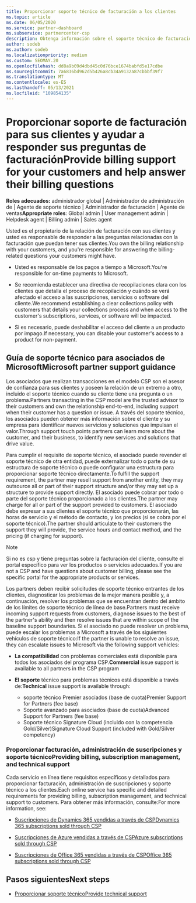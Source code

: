 ```yaml
---
title: Proporcionar soporte técnico de facturación a los clientes
ms.topic: article
ms.date: 06/05/2020
ms.service: partner-dashboard
ms.subservice: partnercenter-csp
description: Obtenga información sobre el soporte técnico de facturación de clientes que necesitan los asociados del programa CSP. Este soporte técnico incluye la propiedad de la relación de facturación del cliente y la respuesta a las preguntas de facturación.
author: sodeb
ms.author: sodeb
ms.localizationpriority: medium
ms.custom: SEOMAY.20
ms.openlocfilehash: dd8a9b09d4dbd45c0d76bce1674babfd5e17cdbe
ms.sourcegitcommit: 7a6836bd962d5b426a8cb34a9132a87cbbbf39f7
ms.translationtype: MT
ms.contentlocale: es-ES
ms.lasthandoff: 05/13/2021
ms.locfileid: "109854135"
---
```

# <a name="provide-billing-support-for-your-customers-and-help-answer-their-billing-questions"></a><span data-ttu-id="1a65f-104">Proporcionar soporte de facturación para sus clientes y ayudar a responder sus preguntas de facturación</span><span class="sxs-lookup"><span data-stu-id="1a65f-104">Provide billing support for your customers and help answer their billing questions</span></span>


<span data-ttu-id="1a65f-105">**Roles adecuados:** administrador global | Administrador de administración de | Agente de soporte técnico | Administrador de facturación | Agente de ventas</span><span class="sxs-lookup"><span data-stu-id="1a65f-105">**Appropriate roles**: Global admin | User management admin | Helpdesk agent | Billing admin | Sales agent</span></span>

<span data-ttu-id="1a65f-106">Usted es el propietario de la relación de facturación con sus clientes y usted es responsable de responder a las preguntas relacionadas con la facturación que puedan tener sus clientes.</span><span class="sxs-lookup"><span data-stu-id="1a65f-106">You own the billing relationship with your customers, and you're responsible for answering the billing-related questions your customers might have.</span></span>

- <span data-ttu-id="1a65f-107">Usted es responsable de los pagos a tiempo a Microsoft.</span><span class="sxs-lookup"><span data-stu-id="1a65f-107">You're responsible for on-time payments to Microsoft.</span></span>

- <span data-ttu-id="1a65f-108">Se recomienda establecer una directiva de recopilaciones clara con los clientes que detalla el proceso de recopilación y cuándo se verá afectado el acceso a las suscripciones, servicios o software del cliente.</span><span class="sxs-lookup"><span data-stu-id="1a65f-108">We recommend establishing a clear collections policy with customers that details your collections process and when access to the customer's subscriptions, services, or software will be impacted.</span></span>

- <span data-ttu-id="1a65f-109">Si es necesario, puede deshabilitar el acceso del cliente a un producto por impago.</span><span class="sxs-lookup"><span data-stu-id="1a65f-109">If necessary, you can disable your customer's access to a product for non-payment.</span></span>

## <a name="microsoft-partner-support-guidance"></a><span data-ttu-id="1a65f-110">Guía de soporte técnico para asociados de Microsoft</span><span class="sxs-lookup"><span data-stu-id="1a65f-110">Microsoft partner support guidance</span></span>

<span data-ttu-id="1a65f-111">Los asociados que realizan transacciones en el modelo CSP son el asesor de confianza para sus clientes y poseen la relación de un extremo a otro, incluido el soporte técnico cuando su cliente tiene una pregunta o un problema.</span><span class="sxs-lookup"><span data-stu-id="1a65f-111">Partners transacting in the CSP model are the trusted advisor to their customers and own the relationship end-to-end, including support when their customer has a question or issue.</span></span> <span data-ttu-id="1a65f-112">A través del soporte técnico, los asociados pueden obtener más información sobre el cliente y su empresa para identificar nuevos servicios y soluciones que impulsan el valor.</span><span class="sxs-lookup"><span data-stu-id="1a65f-112">Through support touch points partners can learn more about the customer, and their business, to identify new services and solutions that drive value.</span></span>

<span data-ttu-id="1a65f-113">Para cumplir el requisito de soporte técnico, el asociado puede revender el soporte técnico de otra entidad, puede externalizar todo o parte de su estructura de soporte técnico o puede configurar una estructura para proporcionar soporte técnico directamente.</span><span class="sxs-lookup"><span data-stu-id="1a65f-113">To fulfill the support requirement, the partner may resell support from another entity, they may outsource all or part of their support structure and/or they may set up a structure to provide support directly.</span></span>  <span data-ttu-id="1a65f-114">El asociado puede cobrar por todo o parte del soporte técnico proporcionado a los clientes.</span><span class="sxs-lookup"><span data-stu-id="1a65f-114">The partner may charge for all or part of the support provided to customers.</span></span> <span data-ttu-id="1a65f-115">El asociado debe expresar a sus clientes el soporte técnico que proporcionarán, las horas de servicio y el método de contacto, y los precios (si se cobra por el soporte técnico).</span><span class="sxs-lookup"><span data-stu-id="1a65f-115">The partner should articulate to their customers the support they will provide, the service hours and contact method, and the pricing (if charging for support).</span></span> 

>[!Note]
><span data-ttu-id="1a65f-116">Si no es csp y tiene preguntas sobre la facturación del cliente, consulte el portal específico para ver los productos o servicios adecuados.</span><span class="sxs-lookup"><span data-stu-id="1a65f-116">If you are not a CSP and have questions about customer billing, please see the specific portal for the appropriate products or services.</span></span>

<span data-ttu-id="1a65f-117">Los partners deben recibir solicitudes de soporte técnico entrantes de los clientes, diagnosticar los problemas de la mejor manera posible y, a continuación, resolver los problemas que se encuentran dentro del ámbito de los límites de soporte técnico de línea de base.</span><span class="sxs-lookup"><span data-stu-id="1a65f-117">Partners must receive incoming support requests from customers, diagnose issues to the best of the partner's ability and then resolve issues that are within scope of the baseline support boundaries.</span></span> <span data-ttu-id="1a65f-118">Si el asociado no puede resolver un problema, puede escalar los problemas a Microsoft a través de los siguientes vehículos de soporte técnico:</span><span class="sxs-lookup"><span data-stu-id="1a65f-118">If the partner is unable to resolve an issue, they can escalate issues to Microsoft via the following support vehicles:</span></span>

- <span data-ttu-id="1a65f-119">**La compatibilidad** con problemas comerciales está disponible para todos los asociados del programa CSP.</span><span class="sxs-lookup"><span data-stu-id="1a65f-119">**Commercial** issue support is available to all partners in the CSP program</span></span>

- <span data-ttu-id="1a65f-120">**El soporte** técnico para problemas técnicos está disponible a través de:</span><span class="sxs-lookup"><span data-stu-id="1a65f-120">**Technical** issue support is available through:</span></span>

  - <span data-ttu-id="1a65f-121">soporte técnico Premier asociados (base de cuota)</span><span class="sxs-lookup"><span data-stu-id="1a65f-121">Premier Support for Partners (fee base)</span></span>
  - <span data-ttu-id="1a65f-122">Soporte avanzado para asociados (base de cuota)</span><span class="sxs-lookup"><span data-stu-id="1a65f-122">Advanced Support for Partners (fee base)</span></span>
  - <span data-ttu-id="1a65f-123">Soporte técnico Signature Cloud (incluido con la competencia Gold/Silver)</span><span class="sxs-lookup"><span data-stu-id="1a65f-123">Signature Cloud Support (included with Gold/Silver competency)</span></span>

### <a name="providing-billing-subscription-management-and-technical-support"></a><span data-ttu-id="1a65f-124">Proporcionar facturación, administración de suscripciones y soporte técnico</span><span class="sxs-lookup"><span data-stu-id="1a65f-124">Providing billing, subscription management, and technical support</span></span> 

<span data-ttu-id="1a65f-125">Cada servicio en línea tiene requisitos específicos y detallados para proporcionar facturación, administración de suscripciones y soporte técnico a los clientes.</span><span class="sxs-lookup"><span data-stu-id="1a65f-125">Each online service has specific and detailed requirements for providing billing, subscription management, and technical support to customers.</span></span> <span data-ttu-id="1a65f-126">Para obtener más información, consulte:</span><span class="sxs-lookup"><span data-stu-id="1a65f-126">For more information, see:</span></span>

- [<span data-ttu-id="1a65f-127">Suscripciones de Dynamics 365 vendidas a través de CSP</span><span class="sxs-lookup"><span data-stu-id="1a65f-127">Dynamics 365 subscriptions sold through CSP</span></span>](https://www.microsoftpartnercommunity.com/t5/CSP/Microsoft-Partner-Support-Guidance/m-p/5262#M30)

- [<span data-ttu-id="1a65f-128">Suscripciones de Azure vendidas a través de CSP</span><span class="sxs-lookup"><span data-stu-id="1a65f-128">Azure subscriptions sold through CSP</span></span>](https://www.microsoftpartnercommunity.com/t5/CSP/Microsoft-Partner-Support-Guidance/m-p/5263#M31)

- [<span data-ttu-id="1a65f-129">Suscripciones de Office 365 vendidas a través de CSP</span><span class="sxs-lookup"><span data-stu-id="1a65f-129">Office 365 subscriptions sold through CSP</span></span>](https://www.microsoftpartnercommunity.com/t5/CSP/Microsoft-Partner-Support-Guidance/m-p/5264#M32)
 
## <a name="next-steps"></a><span data-ttu-id="1a65f-130">Pasos siguientes</span><span class="sxs-lookup"><span data-stu-id="1a65f-130">Next steps</span></span>

- [<span data-ttu-id="1a65f-131">Proporcionar soporte técnico</span><span class="sxs-lookup"><span data-stu-id="1a65f-131">Provide technical support</span></span>](provide-technical-support.md)